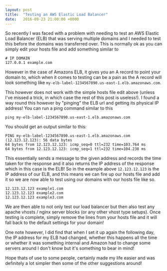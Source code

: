 ```yaml
---
layout: post
title:  "Testing an AWS Elastic Load Balancer"
date:   2016-09-23 21:00:00 +0000
---
```

So recently I was faced with a problem with needing to test an AWS Elastic Load Balancer (ELB) that was serving multiple domains and I needed to test this before the domains was transferred over. This is normally ok as you can simply edit your hosts file and add something similar to

    # IP DOMAIN
    127.0.0.1 example.com


However in the case of Amazons ELB, it gives you an A record to point your domain to, which when it comes to testing can be a pain as the A record will look something like `my-elb-label-1234567890.us-east-1.elb.amazonaws.com`.

This however does not work with the simple hosts file edit above (unless I've missed a trick, in which case the rest of this post is useless!). I found a way round this however by "pinging" the ELB url and getting its physical IP address! You can run a ping command similar to this

    ping my-elb-label-1234567890.us-east-1.elb.amazonaws.com

You should get an output similar to this:

    PING my-elb-label-1234567890.us-east-1.elb.amazonaws.com (12.123.12.123): 56 data bytes
    64 bytes from 12.123.12.123: icmp_seq=0 ttl=232 time=103.764 ms
    64 bytes from 12.123.12.123: icmp_seq=1 ttl=232 time=104.238 ms

This essentially sends a message to the given address and records the time taken for the response and it also returns the IP address of the response which in this case is the ELB! So in the example above `12.123.12.123` is the IP address of our ELB, and this means we can fire up our hosts file and add it so we are now able to test using our domains with our hosts file like so.

    12.123.12.123 example1.com
    12.123.12.123 example2.com
    12.123.12.123 example3.com

We are then able to not only test our load balancer but then also test any apache vhosts / nginx server blocks (or any other vhost type setups). Once testing is complete, simply remove the lines from your hosts file and it will fall back to the default settings for your domain!

One note however, I did find that when I set it up again the following day, the IP address for my ELB had changed, whether this happens all the time or whether it was something internal and Amazon had to change some servers around I don't know but it's something to bear in mind!

Hope thats of use to some people, certainly made my life easier and was definitely a lot simpler then some of the other suggestions around!
